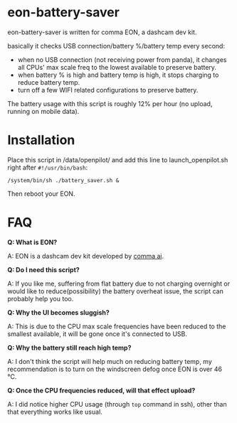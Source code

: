 eon-battery-saver
======
eon-battery-saver is written for comma EON, a dashcam dev kit.

basically it checks USB connection/battery %/battery temp every second:

* when no USB connection (not receiving power from panda), it changes all CPUs' max scale freq to the lowest available to preserve battery.
* when battery % is high and battery temp is high, it stops charging to reduce battery temp.
* turn off a few WIFI related configurations to preserve battery.

The battery usage with this script is roughly 12% per hour (no upload, running on mobile data).

Installation
======
Place this script in /data/openpilot/ and add this line to launch_openpilot.sh right after ```#!/usr/bin/bash```:

```
/system/bin/sh ./battery_saver.sh &
```

Then reboot your EON.

FAQ
===

**Q: What is EON?**

A: EON is a dashcam dev kit developed by [comma ai](https://comma.ai/).

**Q: Do I need this script?**

A: If you like me, suffering from flat battery due to not charging overnight or would like to reduce(possibility) the battery overheat issue, the script can probably help you too.

**Q: Why the UI becomes sluggish?**

A: This is due to the CPU max scale frequencies have been reduced to the smallest available, it will be gone once it's connected to USB.

**Q: Why the battery still reach high temp?**

A: I don't think the script will help much on reducing battery temp, my recommendation is to turn on the windscreen defog once EON is over 46 °C.

**Q: Once the CPU frequencies reduced, will that effect upload?**

A: I did notice higher CPU usage (through ```top``` command in ssh), other than that everything works like usual.